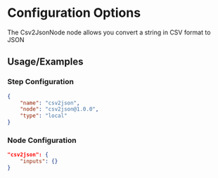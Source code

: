 # Configuration Options
The Csv2JsonNode node allows you convert a string in CSV format to JSON

## Usage/Examples

### Step Configuration

```json
{
    "name": "csv2json",
    "node": "csv2json@1.0.0",
    "type": "local"
}
```

### Node Configuration

```json
"csv2json": {
    "inputs": {}
}
```

